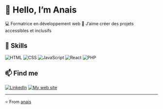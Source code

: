 # 👋 Hello, I’m Anais

💻 Formatrice en développement web 
🌱 J’aime créer des projets accessibles et inclusifs  

## 🚀 Skills
![HTML](https://img.shields.io/badge/HTML-orange?logo=html5)
![CSS](https://img.shields.io/badge/CSS-blue?logo=css3)
![JavaScript](https://img.shields.io/badge/JavaScript-yellow?logo=javascript)
![React](https://img.shields.io/badge/React-61DAFB?logo=react)
![PHP](https://img.shields.io/badge/React-61DAFB?logo=react)


## 📫 Find me
[![LinkedIn](https://img.shields.io/badge/LinkedIn-blue?logo=linkedin)](https://www.linkedin.com/in/anais-sparesotto-formatrice/)
[![My web site](https://img.shields.io/badge/Portfolio-000?logo=firefox)](https://anais-formation-tech.fr)

---
⭐️ From [anais](https://github.com/anais0210)
